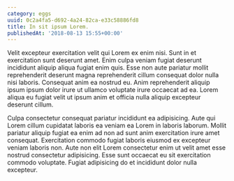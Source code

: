 ```yaml
---
category: eggs
uuid: 0c2a4fa5-d692-4a24-82ca-e33c58886fd8
title: In sit ipsum Lorem.
publishedAt: '2018-08-13 15:55+00:00'
---
```


Velit excepteur exercitation velit qui Lorem ex enim nisi. Sunt in et exercitation sunt deserunt amet. Enim culpa veniam fugiat deserunt incididunt aliquip aliqua fugiat enim quis. Esse non aute pariatur mollit reprehenderit deserunt magna reprehenderit cillum consequat dolor nulla nisi laboris. Consequat anim ea nostrud eu. Anim reprehenderit aliquip ipsum ipsum dolor irure ut ullamco voluptate irure occaecat ad ea. Lorem aliqua eu fugiat velit ut ipsum anim et officia nulla aliquip excepteur deserunt cillum.

Culpa consectetur consequat pariatur incididunt ea adipisicing. Aute qui Lorem cillum cupidatat laboris ea veniam ea Lorem in laboris laborum. Mollit pariatur aliquip fugiat ea enim ad non ad sunt anim exercitation irure amet consequat. Exercitation commodo fugiat laboris eiusmod ex excepteur veniam laboris non. Aute non elit Lorem consectetur enim ut velit amet esse nostrud consectetur adipisicing. Esse sunt occaecat eu sit exercitation commodo voluptate. Fugiat adipisicing do et incididunt dolor nulla excepteur.